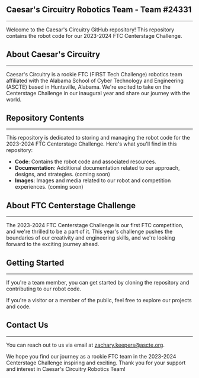 ## Caesar's Circuitry Robotics Team - Team #24331
-----
Welcome to the Caesar's Circuitry GitHub repository! This repository contains the robot code for our 2023-2024 FTC Centerstage Challenge.

## About Caesar's Circuitry
-----
Caesar's Circuitry is a rookie FTC (FIRST Tech Challenge) robotics team affiliated with the Alabama School of Cyber Technology and Engineering (ASCTE) based in Huntsville, Alabama. We're excited to take on the Centerstage Challenge in our inaugural year and share our journey with the world.

## Repository Contents
-----
This repository is dedicated to storing and managing the robot code for the 2023-2024 FTC Centerstage Challenge. Here's what you'll find in this repository:

- **Code**: Contains the robot code and associated resources.
- **Documentation**: Additional documentation related to our approach, designs, and strategies. (coming soon)
- **Images**: Images and media related to our robot and competition experiences. (coming soon)

## About FTC Centerstage Challenge
-----
The 2023-2024 FTC Centerstage Challenge is our first FTC competition, and we're thrilled to be a part of it. This year's challenge pushes the boundaries of our creativity and engineering skills, and we're looking forward to the exciting journey ahead.

## Getting Started
-----
If you're a team member, you can get started by cloning the repository and contributing to our robot code.

If you're a visitor or a member of the public, feel free to explore our projects and code.

## Contact Us
-----
You can reach out to us via email at zachary.keepers@ascte.org.

We hope you find our journey as a rookie FTC team in the 2023-2024 Centerstage Challenge inspiring and exciting. Thank you for your support and interest in Caesar's Circuitry Robotics Team!

